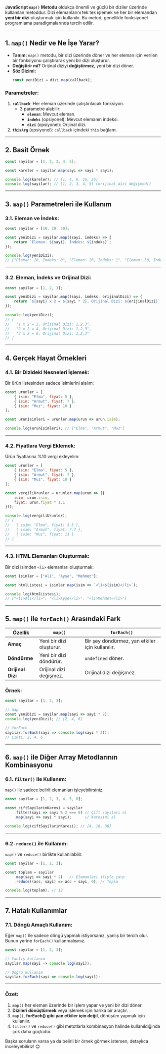 **JavaScript `map()` Metodu** oldukça önemli ve güçlü bir diziler üzerinde kullanılan metoddur. Dizi elemanlarını tek tek işlemek ve her bir elemandan **yeni bir dizi** oluşturmak için kullanılır. Bu metod, genellikle fonksiyonel programlama paradigmalarında tercih edilir.

---

## 1. **`map()` Nedir ve Ne İşe Yarar?**

- **Tanım:** `map()` metodu, bir dizi üzerinde döner ve her eleman için verilen bir fonksiyonu çalıştırarak yeni bir dizi oluşturur.
- **Değiştirir mi?** Orijinal diziyi **değiştirmez**, yeni bir dizi döner.
- **Söz Dizimi:**
  ```javascript
  const yeniDizi = dizi.map(callback);
  ```

### Parametreler:
1. **`callback`**: Her eleman üzerinde çalıştırılacak fonksiyon.
   - 3 parametre alabilir:
     - **`eleman`**: Mevcut eleman.
     - **`indeks`** (opsiyonel): Mevcut elemanın indeksi.
     - **`dizi`** (opsiyonel): Orijinal dizi.
2. **`thisArg`** (opsiyonel): `callback` içindeki `this` bağlamı.

---

## 2. **Basit Örnek**

```javascript
const sayilar = [1, 2, 3, 4, 5];

const kareler = sayilar.map(sayi => sayi * sayi);

console.log(kareler); // [1, 4, 9, 16, 25]
console.log(sayilar); // [1, 2, 3, 4, 5] (orijinal dizi değişmedi)
```

---

## 3. **`map()` Parametreleri ile Kullanım**

### 3.1. Eleman ve İndeks:
```javascript
const sayilar = [10, 20, 30];

const yeniDizi = sayilar.map((sayi, indeks) => {
    return `Eleman: ${sayi}, İndeks: ${indeks}`;
});

console.log(yeniDizi);
// ["Eleman: 10, İndeks: 0", "Eleman: 20, İndeks: 1", "Eleman: 30, İndeks: 2"]
```

---

### 3.2. Eleman, İndeks ve Orijinal Dizi:
```javascript
const sayilar = [1, 2, 3];

const yeniDizi = sayilar.map((sayi, indeks, orijinalDizi) => {
    return `${sayi} x 2 = ${sayi * 2}, Orijinal Dizi: ${orijinalDizi}`;
});

console.log(yeniDizi);
// [
//   "1 x 2 = 2, Orijinal Dizi: 1,2,3",
//   "2 x 2 = 4, Orijinal Dizi: 1,2,3",
//   "3 x 2 = 6, Orijinal Dizi: 1,2,3"
// ]
```

---

## 4. **Gerçek Hayat Örnekleri**

### 4.1. Bir Dizideki Nesneleri İşlemek:
Bir ürün listesinden sadece isimlerini alalım:
```javascript
const urunler = [
    { isim: "Elma", fiyat: 5 },
    { isim: "Armut", fiyat: 7 },
    { isim: "Muz", fiyat: 10 }
];

const urunIsimleri = urunler.map(urun => urun.isim);

console.log(urunIsimleri); // ["Elma", "Armut", "Muz"]
```

---

### 4.2. Fiyatlara Vergi Eklemek:
Ürün fiyatlarına %10 vergi ekleyelim:
```javascript
const urunler = [
    { isim: "Elma", fiyat: 5 },
    { isim: "Armut", fiyat: 7 },
    { isim: "Muz", fiyat: 10 }
];

const vergiliUrunler = urunler.map(urun => ({
    isim: urun.isim,
    fiyat: urun.fiyat * 1.1
}));

console.log(vergiliUrunler);
// [
//   { isim: "Elma", fiyat: 5.5 },
//   { isim: "Armut", fiyat: 7.7 },
//   { isim: "Muz", fiyat: 11 }
// ]
```

---

### 4.3. HTML Elemanları Oluşturmak:
Bir dizi isimden `<li>` elemanları oluşturmak:
```javascript
const isimler = ["Ali", "Ayşe", "Mehmet"];

const htmlListesi = isimler.map(isim => `<li>${isim}</li>`);

console.log(htmlListesi);
// ["<li>Ali</li>", "<li>Ayşe</li>", "<li>Mehmet</li>"]
```

---

## 5. **`map()` ile `forEach()` Arasındaki Fark**

| **Özellik**            | **`map()`**                                    | **`forEach()`**                    |
|-------------------------|-----------------------------------------------|------------------------------------|
| **Amaç**                | Yeni bir dizi oluşturur.                      | Bir şey döndürmez, yan etkiler için kullanılır. |
| **Döndürme**            | Yeni bir dizi döndürür.                       | `undefined` döner.                |
| **Orijinal Dizi**       | Orijinal dizi değişmez.                       | Orijinal dizi değişmez.           |

### Örnek:
```javascript
const sayilar = [1, 2, 3];

// map
const yeniDizi = sayilar.map(sayi => sayi * 2);
console.log(yeniDizi); // [2, 4, 6]

// forEach
sayilar.forEach(sayi => console.log(sayi * 2));
// Çıktı: 2, 4, 6
```

---

## 6. **`map()` ile Diğer Array Metodlarının Kombinasyonu**

### 6.1. `filter()` ile Kullanım:
`map()` ile sadece belirli elemanları işleyebilirsiniz.

```javascript
const sayilar = [1, 2, 3, 4, 5, 6];

const ciftSayilarinKaresi = sayilar
    .filter(sayi => sayi % 2 === 0) // Çift sayıları al
    .map(sayi => sayi * sayi);      // Karesini al

console.log(ciftSayilarinKaresi); // [4, 16, 36]
```

---

### 6.2. `reduce()` ile Kullanım:
`map()` ve `reduce()` birlikte kullanılabilir.

```javascript
const sayilar = [1, 2, 3];

const toplam = sayilar
    .map(sayi => sayi * 2)   // Elemanları ikiyle çarp
    .reduce((acc, sayi) => acc + sayi, 0); // Topla

console.log(toplam); // 12
```

---

## 7. **Hatalı Kullanımlar**

### 7.1. Döngü Amaçlı Kullanım:
Eğer `map()` ile sadece döngü yapmak istiyorsanız, yanlış bir tercih olur. Bunun yerine `forEach()` kullanmalısınız.

```javascript
const sayilar = [1, 2, 3];

// Yanlış kullanım
sayilar.map(sayi => console.log(sayi));

// Doğru kullanım
sayilar.forEach(sayi => console.log(sayi));
```

---

### Özet:
1. `map()` her eleman üzerinde bir işlem yapar ve yeni bir dizi döner.
2. **Dizileri dönüştürmek** veya işlemek için harika bir araçtır.
3. `map()`, **forEach() gibi yan etkiler için değil**, dönüşüm yapmak için kullanılır.
4. `filter()` ve `reduce()` gibi metotlarla kombinasyon halinde kullanıldığında çok daha güçlüdür.

Başka soruların varsa ya da belirli bir örnek görmek istersen, detaylıca inceleyebiliriz! 😊